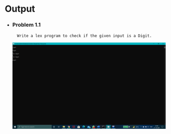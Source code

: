# Output

- ### Problem 1.1

        Write a lex program to check if the given input is a Digit.

  <img src="https://github.com/Dr-B-Mondal-s-class/compiler-design-laboratory-1-NobodySS07/blob/main/Compiler-Design-Laboratory/Day%201/Program%201.1/output.png" alt="1.1" style="width:700px">
